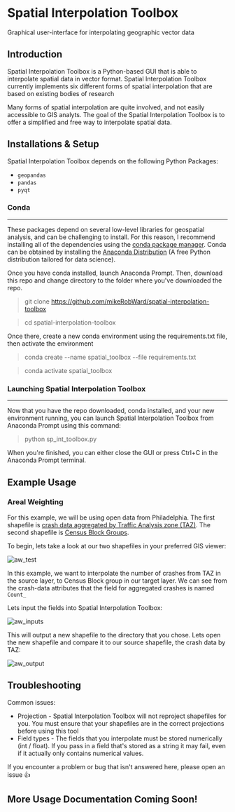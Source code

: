 # Spatial Interpolation Toolbox

Graphical user-interface for interpolating geographic vector data

## Introduction

Spatial Interpolation Toolbox is a Python-based GUI that is able to interpolate spatial data in vector format. Spatial Interpolation Toolbox currently implements six different forms of spatial interpolation that are based on existing bodies of research

 Many forms of spatial interpolation are quite involved, and not easily accessible to GIS analyts. The goal of the Spatial Interpolation Toolbox is to offer a simplified and free way to interpolate spatial data.

 ## Installations & Setup

Spatial Interpolation Toolbox depends on the following Python Packages:

- `geopandas`
- `pandas`
- `pyqt`

### Conda 
------

These packages depend on several low-level libraries for geospatial analysis, and can be challenging to install. For this reason, I recommend installing all of the dependencies using the [conda package manager](https://conda.io/en/latest/). Conda can be obtained by installing the [Anaconda Distribution](https://www.anaconda.com/products/individual) (A free Python distribution tailored for data science).

Once you have conda installed, launch Anaconda Prompt. Then, download this repo and change directory to the folder where you've downloaded the repo.

>git clone https://github.com/mikeRobWard/spatial-interpolation-toolbox

>cd spatial-interpolation-toolbox

 Once there, create a new conda environment using the requirements.txt file, then activate the environment

>conda create --name spatial_toolbox --file requirements.txt

>conda activate spatial_toolbox

### Launching Spatial Interpolation Toolbox
------------------------------------

Now that you have the repo downloaded, conda installed, and your new environment running, you can launch Spatial Interpolation Toolbox from Anaconda Prompt using this command:

> python sp_int_toolbox.py

When you're finished, you can either close the GUI or press Ctrl+C in the Anaconda Prompt terminal.

## Example Usage

### Areal Weighting


For this example, we will be using open data from Philadelphia. The first shapefile is [crash data aggregated by Traffic Analysis zone (TAZ)](https://github.com/CityOfPhiladelphia/crash-data). The second shapefile is [Census Block Groups](https://www.opendataphilly.org/dataset/census-block-groups).

To begin, lets take a look at our two shapefiles in your preferred GIS viewer:

![aw_test](https://user-images.githubusercontent.com/67876029/139040847-80f13d49-a526-400a-928c-c0a3f422ac21.png)

In this example, we want to interpolate the number of crashes from TAZ in the source layer, to Census Block group in our target layer. We can see from the crash-data attributes that the field for aggregated crashes is named `Count_` 

Lets input the fields into Spatial Interpolation Toolbox:


![aw_inputs](https://user-images.githubusercontent.com/67876029/139040840-7d7aec91-edc9-4895-b095-d6454624fb91.JPG)

This will output a new shapefile to the directory that you chose. Lets open the new shapefile and compare it to our source shapefile, the crash data by TAZ:

![aw_output](https://user-images.githubusercontent.com/67876029/139040841-f38711a3-7b1d-4bdf-a709-4037d2f5eb70.png)

## Troubleshooting

Common issues:

- Projection - Spatial Interpolation Toolbox will not reproject shapefiles for you. You must ensure that your shapefiles are in the correct projections before using this tool
- Field types - The fields that you interpolate must be stored numerically (int / float). If you pass in a field that's stored as a string it may fail, even if it actually only contains numerical values.

If you encounter a problem or bug that isn't answered here, please open an issue 👍


## More Usage Documentation Coming Soon!

